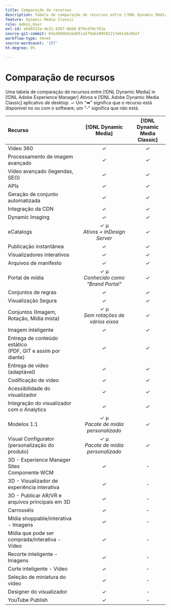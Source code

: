 ```yaml
---
title: Comparação de recursos
description: Tabela de comparação de recursos entre [!DNL Dynamic Media] in [!DNL Adobe Experience Manager] Ativos e [!DNL Adobe Dynamic Media Classic] aplicativo de desktop.
feature: Dynamic Media Classic
role: Admin,User
exl-id: eb56533a-4e31-4367-8b68-879cd70c761e
source-git-commit: 65e3b69bdcbd651a5f9ab100592217e61a8c05ef
workflow-type: tm+mt
source-wordcount: '157'
ht-degree: 0%

---
```


# Comparação de recursos

Uma tabela de comparação de recursos entre [!DNL Dynamic Media] in [!DNL Adobe Experience Manager] Ativos e [!DNL Adobe Dynamic Media Classic] aplicativo de desktop. ✓ Um &quot;➡&quot; significa que o recurso está disponível no ou com o software; um &quot;-&quot; significa que não está.

| Recurso | [!DNL Dynamic Media] | [!DNL Dynamic Media<br>Classic] |
| :--- | :---: | :---: |
| Vídeo 360 | ✓ | ✓ |
| Processamento de imagem avançado | ✓ | ✓ |
| Vídeo avançado (legendas, SEO) | ✓ | ✓ |
| APIs | ✓ | ✓ |
| Geração de conjunto automatizada | ✓ | ✓ |
| Integração da CDN | ✓ | ✓ |
| Dynamic Imaging | ✓ | ✓ |
| eCatalogs | ✓ µ&#x200B;<br>*Ativos + InDesign Server* | ✓ |
| Publicação instantânea | ✓ | ✓ |
| Visualizadores interativos | ✓ | ✓ |
| Arquivos de manifesto | ✓ | ✓ |
| Portal de mídia | ✓ µ&#x200B;<br>*Conhecido como &quot;Brand Portal&quot;* | ✓ |
| Conjuntos de regras | ✓ | ✓ |
| Visualização Segura | ✓ | ✓ |
| Conjuntos (Imagem, Rotação, Mídia mista) | ✓ µ&#x200B;<br>*Sem rotações de vários eixos* | ✓ |
| Imagem inteligente | ✓ | ✓ |
| Entrega de conteúdo estático<br>(PDF, GIT e assim por diante) | ✓ | ✓ |
| Entrega de vídeo (adaptável) | ✓ | ✓ |
| Codificação de vídeo | ✓ | ✓ |
| Acessibilidade do visualizador | ✓ | ✓ |
| Integração do visualizador com o Analytics | ✓ | ✓ |
| Modelos 1:1 | ✓ µ&#x200B;<br>*Pacote de mídia personalizado* | ✓ |
| Visual Configurator<br>(personalização do produto) | ✓ µ&#x200B;<br>*Pacote de mídia personalizado* | ✓ |
| 3D - Experience Manager Sites<br>Componente WCM | ✓ | - |
| 3D - Visualizador de experiência interativa | ✓ | - |
| 3D - Publicar AR/VR e arquivos principais em 3D | ✓ | - |
| Carrosséis | ✓ | - |
| Mídia shoppable/interativa - Imagens | ✓ | - |
| Mídia que pode ser comprada/interativa - Vídeo | ✓ | - |
| Recorte inteligente - Imagens | ✓ | - |
| Corte inteligente - Vídeo | ✓ | - |
| Seleção de miniatura do vídeo | ✓ | - |
| Designer do visualizador | ✓ | - |
| YouTube Publish | ✓ | - |
